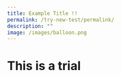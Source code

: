 ```yaml
---
title: Example Title !!
permalink: /try-new-test/permalink/
description: ""
image: /images/balloon.png
---
```

# This is a trial